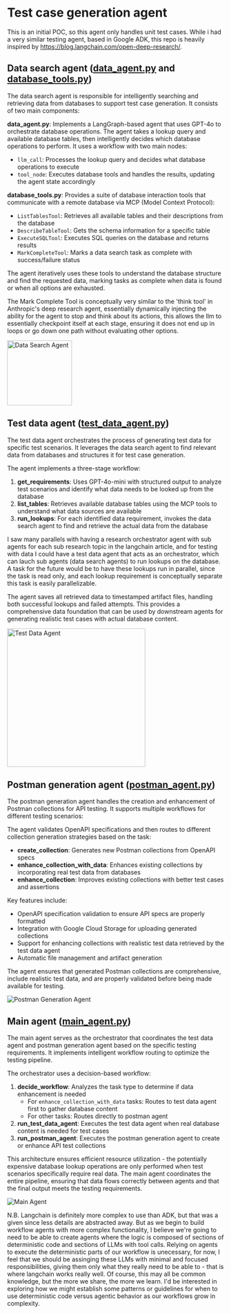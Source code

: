 # Test case generation agent
This is an initial POC, so this agent only handles unit test cases. While i had a very similar testing agent, based in Google ADK, this repo is heavily inspired by https://blog.langchain.com/open-deep-research/. 

## Data search agent ([data_agent.py](data_agent.py) and [database_tools.py](database_tools.py))

The data search agent is responsible for intelligently searching and retrieving data from databases to support test case generation. It consists of two main components:

**data_agent.py**: Implements a LangGraph-based agent that uses GPT-4o to orchestrate database operations. The agent takes a lookup query and available database tables, then intelligently decides which database operations to perform. It uses a workflow with two main nodes:
- `llm_call`: Processes the lookup query and decides what database operations to execute
- `tool_node`: Executes database tools and handles the results, updating the agent state accordingly

**database_tools.py**: Provides a suite of database interaction tools that communicate with a remote database via MCP (Model Context Protocol):
- `ListTablesTool`: Retrieves all available tables and their descriptions from the database
- `DescribeTableTool`: Gets the schema information for a specific table
- `ExecuteSQLTool`: Executes SQL queries on the database and returns results
- `MarkCompleteTool`: Marks a data search task as complete with success/failure status

The agent iteratively uses these tools to understand the database structure and find the requested data, marking tasks as complete when data is found or when all options are exhausted.

The Mark Complete Tool is conceptually very similar to the 'think tool' in Anthropic's deep research agent, essentially dynamically injecting the ability for the agent to stop and think about its actions, this allows the llm to essentially checkpoint itself at each stage, ensuring it does not end up in loops or go down one path without evaluating other options. 

<img src="graphs/data_search_agent.png" alt="Data Search Agent" width="150">

## Test data agent ([test_data_agent.py](test_data_agent.py))

The test data agent orchestrates the process of generating test data for specific test scenarios. It leverages the data search agent to find relevant data from databases and structures it for test case generation.

The agent implements a three-stage workflow:
1. **get_requirements**: Uses GPT-4o-mini with structured output to analyze test scenarios and identify what data needs to be looked up from the database
2. **list_tables**: Retrieves available database tables using the MCP tools to understand what data sources are available
3. **run_lookups**: For each identified data requirement, invokes the data search agent to find and retrieve the actual data from the database

I saw many parallels with having a research orchestrator agent with sub agents for each sub research topic in the langchain article, and for testing with data I could have a test data agent that acts as an orchestrator, which can lauch sub agents (data search agents) to run lookups on the database. A task for the future would be to have these lookups run in parallel, since the task is read only, and each lookup requirement is conceptually separate this task is easily parallelizable. 

The agent saves all retrieved data to timestamped artifact files, handling both successful lookups and failed attempts. This provides a comprehensive data foundation that can be used by downstream agents for generating realistic test cases with actual database content.

<img src="graphs/test_data_agent.png" alt="Test Data Agent" width="320">

## Postman generation agent ([postman_agent.py](postman_agent.py))

The postman generation agent handles the creation and enhancement of Postman collections for API testing. It supports multiple workflows for different testing scenarios:

The agent validates OpenAPI specifications and then routes to different collection generation strategies based on the task:
- **create_collection**: Generates new Postman collections from OpenAPI specs
- **enhance_collection_with_data**: Enhances existing collections by incorporating real test data from databases
- **enhance_collection**: Improves existing collections with better test cases and assertions

Key features include:
- OpenAPI specification validation to ensure API specs are properly formatted
- Integration with Google Cloud Storage for uploading generated collections
- Support for enhancing collections with realistic test data retrieved by the test data agent
- Automatic file management and artifact generation

The agent ensures that generated Postman collections are comprehensive, include realistic test data, and are properly validated before being made available for testing.

![Postman Generation Agent](graphs/postman_generation_agent.png)

## Main agent ([main_agent.py](main_agent.py))

The main agent serves as the orchestrator that coordinates the test data agent and postman generation agent based on the specific testing requirements. It implements intelligent workflow routing to optimize the testing pipeline.

The orchestrator uses a decision-based workflow:
1. **decide_workflow**: Analyzes the task type to determine if data enhancement is needed
   - For `enhance_collection_with_data` tasks: Routes to test data agent first to gather database content
   - For other tasks: Routes directly to postman agent
2. **run_test_data_agent**: Executes the test data agent when real database content is needed for test cases
3. **run_postman_agent**: Executes the postman generation agent to create or enhance API test collections

This architecture ensures efficient resource utilization - the potentially expensive database lookup operations are only performed when test scenarios specifically require real data. The main agent coordinates the entire pipeline, ensuring that data flows correctly between agents and that the final output meets the testing requirements.

![Main Agent](graphs/main_agent.png)

N.B. Langchain is definitely more complex to use than ADK, but that was a given since less details are abstracted away. But as we begin to build workflow agents with more complex functionality, I believe we're going to need to be able to create agents where the logic is composed of sections of deterministic code and sections of LLMs with tool calls. Relying on agents to execute the deterministic parts of our workflow is unecessary, for now, I feel that we should be assinging these LLMs with minimal and focused responsibilities, giving them only what they really need to be able to - that is where langchain works really well. Of course, this may all be common knowledge, but the more we share, the more we learn. I'd be interested in exploring how we might establish some patterns or guidelines for when to use deterministic code versus agentic behavior as our workflows grow in complexity.

